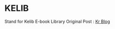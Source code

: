 # KELIB
Stand for Kelib E-book Library
Original Post : [Kr Blog](http://krrxue.duapp.com/md/post/56)
